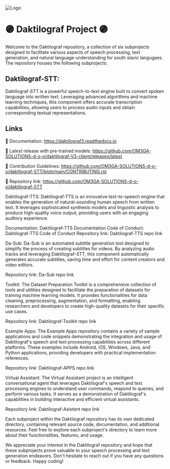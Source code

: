 
![Logo](https://daktilograf.om3ga.org/wp-content/uploads/sites/2/2020/09/Daktilograf-logo-414x318.png)


# 🟣 Daktilograf Project 🟣

Welcome to the Daktilograf repository, a collection of six subprojects designed to facilitate various aspects of speech processing, text generation, and natural language understanding for south slavic langugaes. The repository houses the following subprojects:
## Daktilograf-STT:
Daktilograf-STT is a powerful speech-to-text engine built to convert spoken language into written text. Leveraging advanced algorithms and machine learning techniques, this component offers accurate transcription capabilities, allowing users to process audio inputs and obtain corresponding textual representations.


## Links

📰 Documentation: https://daktilograf3.readthedocs.io

🚀 Latest release with pre-trained models: https://github.com/OM3GA-SOLUTIONS-d-o-o/daktilograf-V3-client/releases/latest

🤝 Contribution Guidelines: https://github.com/OM3GA-SOLUTIONS-d-o-o/daktilograf-STT/blob/main/CONTRIBUTING.rst

💽 Repository link: https://github.com/OM3GA-SOLUTIONS-d-o-o/daktilograf-STT


Daktilograf-TTS:
Daktilograf-TTS is an innovative text-to-speech engine that enables the generation of natural-sounding human speech from written text. It leverages sophisticated synthesis models and linguistic analysis to produce high-quality voice output, providing users with an engaging auditory experience.

Documentation: Daktilograf-TTS Documentation
Code of Conduct: Daktilograf-TTS Code of Conduct
Repository link: Daktilograf-TTS repo link

Da-Sub:
Da-Sub is an automated subtitle generation tool designed to simplify the process of creating subtitles for videos. By analyzing audio tracks and leveraging Daktilograf-STT, this component automatically generates accurate subtitles, saving time and effort for content creators and video editors.

Repository link: Da-Sub repo link

Toolkit:
The Dataset Preparation Toolkit is a comprehensive collection of tools and utilities designed to facilitate the preparation of datasets for training machine learning models. It provides functionalities for data cleaning, preprocessing, augmentation, and formatting, enabling researchers and developers to create high-quality datasets for their specific use cases.

Repository link: Daktilograf-Toolkit repo link

Example Apps:
The Example Apps repository contains a variety of sample applications and code snippets demonstrating the integration and usage of Daktilograf's speech and text processing capabilities across different platforms. These examples include Android, iOS, Windows, Java, and Python applications, providing developers with practical implementation references.

Repository link: Daktilograf-APPS repo link

Virtual Assistant:
The Virtual Assistant project is an intelligent conversational agent that leverages Daktilograf's speech and text processing engines to understand user commands, respond to queries, and perform various tasks. It serves as a demonstration of Daktilograf's capabilities in building interactive and efficient virtual assistants.

Repository link: Daktilograf-Asistent repo link

Each subproject within the Daktilograf repository has its own dedicated directory, containing relevant source code, documentation, and additional resources. Feel free to explore each subproject's directory to learn more about their functionalities, features, and usage.

We appreciate your interest in the Daktilograf repository and hope that these subprojects prove valuable to your speech processing and text generation endeavors. Don't hesitate to reach out if you have any questions or feedback. Happy coding!
